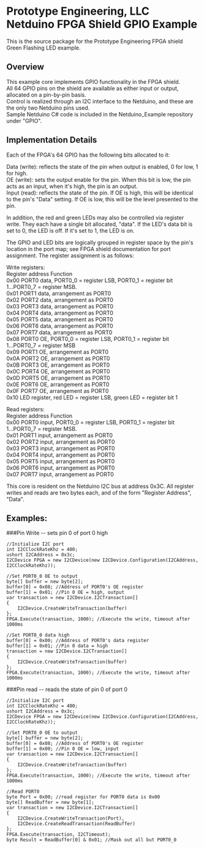 Prototype Engineering, LLC Netduino FPGA Shield GPIO Example
============================================================

This is the source package for the Prototype Engineering FPGA shield Green Flashing LED example.

Overview
--------

This example core implements GPIO functionality in the FPGA shield.  
All 64 GPIO pins on the shield are available as either input or output, allocated on a pin-by-pin basis.  
Control is realized through an I2C interface to the Netduino, and these are the only two Netduino pins used.  
Sample Netduino C# code is included in the Netduino_Example repository under "GPIO".  

Implementation Details
----------------------
Each of the FPGA's 64 GPIO has the following bits allocated to it:  

Data (write): reflects the state of the pin when output is enabled, 0 for low, 1 for high.  
OE (write): sets the output enable for the pin.  When this bit is low, the pin acts as an input, when it's high, the pin is an output.  
Input (read): reflects the state of the pin.  If OE is high, this will be identical to the pin's "Data" setting.  If OE is low, this will be the level presented to the pin.  

In addition, the red and green LEDs may also be controlled via register write.  They each have a single bit allocated, "data".  If the LED's data bit is set to 0, the LED is off.  If it's set to 1, the LED is on.

The GPIO and LED bits are logically grouped in register space by the pin's location in the port map; see FPGA shield documentation for port assignment.  The register assignment is as follows:

Write registers:  
    Register address      Function  
    0x00                  PORT0 data, PORT0_0 = register LSB, PORT0_1 = register bit 1...PORT0_7 = register MSB.  
    0x01                  PORT1 data, arrangement as PORT0  
    0x02                  PORT2 data, arrangement as PORT0  
    0x03                  PORT3 data, arrangement as PORT0  
    0x04                  PORT4 data, arrangement as PORT0  
    0x05                  PORT5 data, arrangement as PORT0  
    0x06                  PORT6 data, arrangement as PORT0  
    0x07                  PORT7 data, arrangement as PORT0  
    0x08                  PORT0 OE, PORT0_0 = register LSB, PORT0_1 = register bit 1...PORT0_7 = register MSB  
    0x09                  PORT1 OE, arrangement as PORT0  
    0x0A                  PORT2 OE, arrangement as PORT0  
    0x0B                  PORT3 OE, arrangement as PORT0  
    0x0C                  PORT4 OE, arrangement as PORT0  
    0x0D                  PORT5 OE, arrangement as PORT0  
    0x0E                  PORT6 OE, arrangement as PORT0  
    0x0F                  PORT7 OE, arrangement as PORT0  
    0x10                  LED register, red LED = register LSB, green LED = register bit 1  

Read registers:  
    Register address      Function  
    0x00                  PORT0 input, PORT0_0 = register LSB, PORT0_1 = register bit 1...PORT0_7 = register MSB.  
    0x01                  PORT1 input, arrangement as PORT0  
    0x02                  PORT2 input, arrangement as PORT0  
    0x03                  PORT3 input, arrangement as PORT0  
    0x04                  PORT4 input, arrangement as PORT0  
    0x05                  PORT5 input, arrangement as PORT0  
    0x06                  PORT6 input, arrangement as PORT0  
    0x07                  PORT7 input, arrangement as PORT0  

This core is resident on the Netduino I2C bus at address 0x3C.  All register writes and reads are two bytes each, and of the form "Register Address", "Data".

Examples:
---------
###Pin Write -- sets pin 0 of port 0 high

    //Initialize I2C port
    int I2CClockRateKhz = 400;
    ushort I2CAddress = 0x3c;
    I2CDevice FPGA = new I2CDevice(new I2CDevice.Configuration(I2CAddress, I2CClockRateKhz));

    //Set PORT0_0 OE to output
    byte[] buffer = new byte[2];
    buffer[0] = 0x08; //Address of PORT0's OE register
    buffer[1] = 0x01; //Pin 0 OE = high, output
    var transaction = new I2CDevice.I2CTransaction[]
    {
        I2CDevice.CreateWriteTransaction(buffer)
    };
    FPGA.Execute(transaction, 1000); //Execute the write, timeout after 1000ms
    
    //Set PORT0_0 data high
    buffer[0] = 0x00; //Address of PORT0's data register
    buffer[1] = 0x01; //Pin 0 data = high
    transaction = new I2CDevice.I2CTransaction[]
    {
        I2CDevice.CreateWriteTransaction(buffer)
    };
    FPGA.Execute(transaction, 1000); //Execute the write, timeout after 1000ms

###Pin read -- reads the state of pin 0 of port 0

    //Initialize I2C port
    int I2CClockRateKhz = 400;
    ushort I2CAddress = 0x3c;
    I2CDevice FPGA = new I2CDevice(new I2CDevice.Configuration(I2CAddress, I2CClockRateKhz));

    //Set PORT0_0 OE to output
    byte[] buffer = new byte[2];
    buffer[0] = 0x08; //Address of PORT0's OE register
    buffer[1] = 0x00; //Pin 0 OE = low, input
    var transaction = new I2CDevice.I2CTransaction[]
    {
        I2CDevice.CreateWriteTransaction(buffer)
    };
    FPGA.Execute(transaction, 1000); //Execute the write, timeout after 1000ms
    
    //Read PORT0
    byte Port = 0x00; //read register for PORT0 data is 0x00
    byte[] ReadBuffer = new byte[1];
    var transaction = new I2CDevice.I2CTransaction[]
    {
        I2CDevice.CreateWriteTransaction(Port),
        I2CDevice.CreateReadTransaction(ReadBuffer)
    };
    FPGA.Execute(transaction, I2CTimeout);
    byte Result = ReadBuffer[0] & 0x01; //Mask out all but PORT0_0